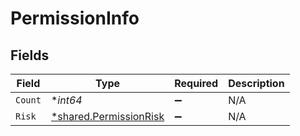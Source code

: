 # PermissionInfo


## Fields

| Field                                                           | Type                                                            | Required                                                        | Description                                                     |
| --------------------------------------------------------------- | --------------------------------------------------------------- | --------------------------------------------------------------- | --------------------------------------------------------------- |
| `Count`                                                         | **int64*                                                        | :heavy_minus_sign:                                              | N/A                                                             |
| `Risk`                                                          | [*shared.PermissionRisk](../../models/shared/permissionrisk.md) | :heavy_minus_sign:                                              | N/A                                                             |